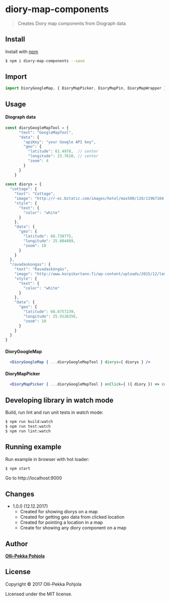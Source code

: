 # diory-map-components

> Creates Diory map components from Diograph data

## Install

Install with [npm](https://www.npmjs.com/)

```sh
$ npm i diory-map-components --save
```

## Import

```js
import DioryGoogleMap, { DioryMapPicker, DioryMapPin, DioryMapWrapper } from 'diory-map-components'

```

## Usage

#### Diograph data
```js
const dioryGoogleMapTool = {
      "text": "GoogleMapTool",
      "data": {
        "apiKey": "your Google API key",
        "geo": {
          "latitude": 61.4978,  // center 
          "longitude": 23.7610, // center
          "zoom": 4
        }
      }
    }
    
const diorys = {
  "cottage": {
    "text": "Cottage",
    "image": "http://r-ec.bstatic.com/images/hotel/max500/119/11967104.jpg",
    "style": {
      "text": {
        "color": "white"
      }
    },
    "data": {
      "geo": {
        "latitude": 68.738775,
        "longitude": 25.804489,
        "zoom": 10
      }
    }
  },
  "ravadaskongas": {
    "text": "Ravadasköngäs",
    "image": "http://www.korpikartano.fi/wp-content/uploads/2015/12/lemmenjoki2.jpg",
    "style": {
      "text": {
        "color": "white"
      }
    },
    "data": {
      "geo": {
        "latitude": 68.6757239,
        "longitude": 25.9126356,
        "zoom": 10
      }
    }
  }
}  
```

#### DioryGoogleMap
```jsx
  <DioryGoogleMap { ...dioryGoogleMapTool } diorys={ diorys } />
```

#### DioryMapPicker
```jsx
  <DioryMapPicker { ...dioryGoogleMapTool } onClick={ ({ diory }) => console.log(diory) } />
```

## Developing library in watch mode

Build, run lint and run unit tests in watch mode:

```sh
$ npm run build:watch
$ npm run test:watch
$ npm run lint:watch

```

## Running example

Run example in browser with hot loader:

```sh
$ npm start
```

Go to http://localhost:9000

## Changes

 - 1.0.0 (12.12.2017)
    - Created <DioryGoogleMap/> for showing diorys on a map
    - Created <DioryMapPicker/> for getting geo data from clicked location
    - Created <DioryMapPin/> for pointing a location in a map
    - Create <DioryMapWrapper/> for showing any diory component on a map 
    
    
## Author

[**Olli-Pekka Pohjola**](mailto:oopee@iki.fi)

## License

Copyright © 2017 Olli-Pekka Pohjola

Licensed under the MIT license.
